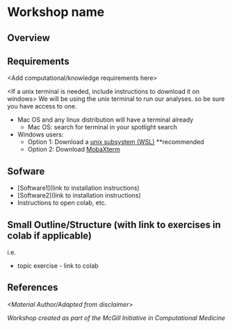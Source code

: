 # Workshop name

## Overview
<Add a brief description and objectives of the workshop here>
   
## Requirements
<Add computational/knowledge requirements here>

<If a unix terminal is needed, include instructions to download it on windows>
We will be using the unix terminal to run our analyses. so be sure you have access to one. 
* Mac OS and any linux distribution will have a terminal already
    * Mac OS: search for terminal in your spotlight search
* Windows users: 
    * Option 1: Download a [unix subsystem (WSL)](https://ubuntu.com/tutorials/install-ubuntu-on-wsl2-on-windows-10#1-overview) **recommended
    * Option 2: Download [MobaXterm](https://mobaxterm.mobatek.net/)
   
## Sofware <List of software that will be used during the workshop>
* [Software1](link to installation instructions)
* [Software2](link to installation instructions)
* Instructions to open colab, etc.
   
## Small Outline/Structure (with link to exercises in colab if applicable)
i.e. 
* topic 
   exercise - link to colab

## References
*<Material Author/Adapted from disclaimer>*
   
*Workshop created as part of the McGill Initiative in Computational Medicine*

